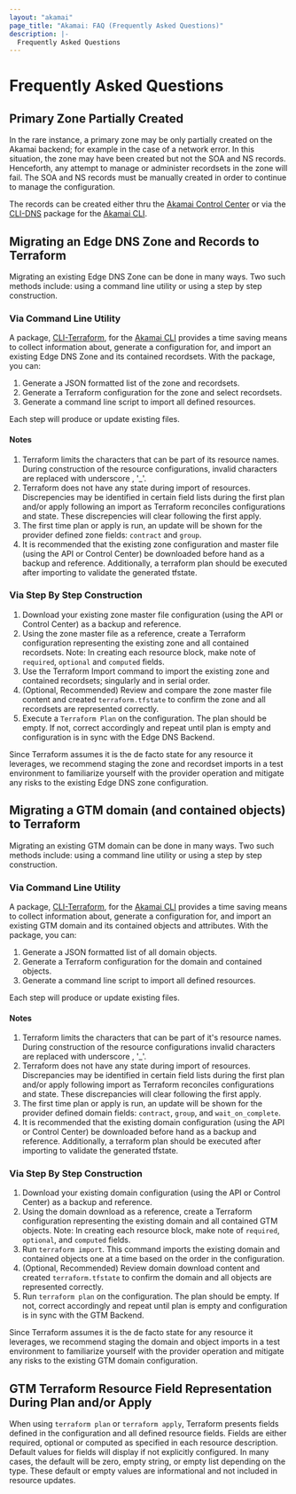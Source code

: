 ```yaml
---
layout: "akamai"
page_title: "Akamai: FAQ (Frequently Asked Questions)"
description: |-
  Frequently Asked Questions
---
```


# Frequently Asked Questions

## Primary Zone Partially Created

In the rare instance, a primary zone may be only partially created on the Akamai backend; for example in the case of a network error. In this situation, the zone may have been created but not the SOA and NS records. Henceforth, any attempt to manage or administer recordsets in the zone will fail. The SOA and NS records must be manually created in order to continue to manage the configuration.

The records can be created either thru the [Akamai Control Center](https://control.akamai.com) or via the [CLI-DNS](https://github.com/akamai/cli-dns) package for the [Akamai CLI](https://developer.akamai.com/cli).
 
## Migrating an Edge DNS Zone and Records to Terraform

Migrating an existing Edge DNS Zone can be done in many ways. Two such methods include: using a command line utility or using a step by step construction.

### Via Command Line Utility

A package, [CLI-Terraform](https://github.com/akamai/cli-terraform), for the [Akamai CLI](https://developer.akamai.com/cli) provides a time saving means to collect information about, generate a configuration for, and import an existing Edge DNS Zone and its contained recordsets. With the package, you can:

1. Generate a JSON formatted list of the zone and recordsets.
2. Generate a Terraform configuration for the zone and select recordsets.
3. Generate a command line script to import all defined resources.

Each step will produce or update existing files.
 
#### Notes
1. Terraform limits the characters that can be part of its resource names. During construction of the resource configurations, invalid characters are replaced with underscore , '_'.
2. Terraform does not have any state during import of resources. Discrepencies may be identified in certain field lists during the first plan and/or apply following an import as Terraform reconciles configurations and state. These discrepencies will clear following the first apply. 
3. The first time plan or apply is run, an update will be shown for the provider defined zone fields: `contract` and `group`.
4. It is recommended that the existing zone configuration and master file (using the API or Control Center) be downloaded before hand as a backup and reference.  Additionally, a terraform plan should be executed after importing to validate the generated tfstate.

### Via Step By Step Construction

1. Download your existing zone master file configuration (using the API or Control Center) as a backup and reference.
2. Using the zone master file as a reference, create a Terraform configuration representing the existing zone and all contained recordsets. Note: In creating each resource block, make note of `required`, `optional` and `computed` fields.
3. Use the Terraform Import command to import the existing zone and contained recordsets; singularly and in serial order.
4. (Optional, Recommended) Review and compare the zone master file content and created `terraform.tfstate` to confirm the zone and all recordsets are represented correctly.
5. Execute a `Terraform Plan` on the configuration. The plan should be empty. If not, correct accordingly and repeat until plan is empty and configuration is in sync with the Edge DNS Backend.

Since Terraform assumes it is the de facto state for any resource it leverages, we recommend staging the zone and recordset imports in a test environment to familiarize yourself with the provider operation and mitigate any risks to the existing Edge DNS zone configuration.

## Migrating a GTM domain (and contained objects) to Terraform

Migrating an existing GTM domain can be done in many ways. Two such methods include: using a command line utility or using a step by step construction.

### Via Command Line Utility

A package, [CLI-Terraform](https://github.com/akamai/cli-terraform), for the [Akamai CLI](https://developer.akamai.com/cli) provides a time saving means to collect information about, generate a configuration for, and import an existing GTM domain and its contained objects and attributes. With the package, you can:

1. Generate a JSON formatted list of all domain objects.
2. Generate a Terraform configuration for the domain and contained objects.
3. Generate a command line script to import all defined resources.

Each step will produce or update existing files.

#### Notes
1. Terraform limits the characters that can be part of it's resource names. During construction of the resource configurations invalid characters are replaced with underscore , '_'.
2. Terraform does not have any state during import of resources. Discrepancies may be identified in certain field lists during the first plan and/or apply following import as Terraform reconciles configurations and state. These discrepancies will clear following the first apply. 
3. The first time plan or apply is run, an update will be shown for the provider defined domain fields: `contract`, `group`, and `wait_on_complete`.
4. It is recommended that the existing domain configuration (using the API or Control Center) be downloaded before hand as a backup and reference. Additionally, a terraform plan should be executed after importing to validate the generated tfstate.

### Via Step By Step Construction

1. Download your existing domain configuration (using the API or Control Center) as a backup and reference.
2. Using the domain download as a reference, create a Terraform configuration representing the existing domain and all contained GTM objects. Note: In creating each resource block, make note of `required`, `optional`, and `computed` fields.
3. Run `terraform import`. This command imports the existing domain and contained objects one at a time based on the order in the configuration.
4. (Optional, Recommended) Review domain download content and created `terraform.tfstate` to confirm the domain and all objects are represented correctly.
5. Run `terraform plan` on the configuration. The plan should be empty. If not, correct accordingly and repeat until plan is empty and configuration is in sync with the GTM Backend.

Since Terraform assumes it is the de facto state for any resource it leverages, we recommend staging the domain and object imports in a test environment to familiarize yourself with the provider operation and mitigate any risks to the existing GTM domain configuration.

## GTM Terraform Resource Field Representation During Plan and/or Apply

When using `terraform plan` or `terraform apply`, Terraform presents fields defined in the configuration and all defined resource fields. Fields are either required, optional or computed as specified in each resource description. Default values for fields will display if not explicitly configured. In many cases, the default will be zero, empty string, or empty list depending on the type. These default or empty values are informational and not included in resource updates.
